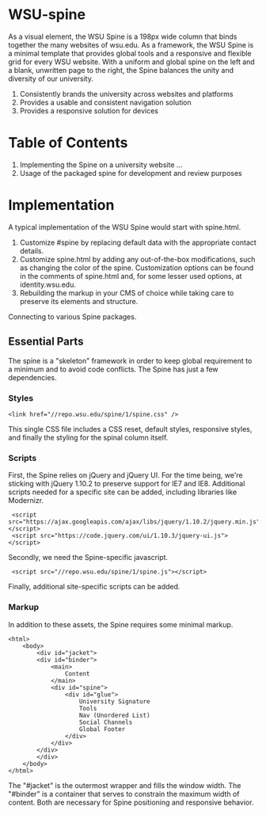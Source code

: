 WSU-spine
================================

As a visual element, the WSU Spine is a 198px wide column that binds together the many websites of wsu.edu. As a framework, the WSU Spine is a minimal template that provides global tools and a responsive and flexible grid for every WSU website. With a uniform and global spine on the left and a blank, unwritten page to the right, the Spine balances the unity and diversity of our university.

1. Consistently brands the university across websites and platforms
2. Provides a usable and consistent navigation solution
3. Provides a responsive solution for devices

	
Table of Contents
================================
1. Implementing the Spine on a university website
...
10. Usage of the packaged spine for development and review purposes


Implementation
================================
A typical implementation of the WSU Spine would start with spine.html.

1. Customize #spine by replacing default data with the appropriate contact details.
2. Customize spine.html by adding any out-of-the-box modifications, such as changing the color of the spine. Customization options can be found in the comments of spine.html and, for some lesser used options, at identity.wsu.edu.
3. Rebuilding the markup in your CMS of choice while taking care to preserve its elements and structure.
	
Connecting to various Spine packages.

Essential Parts
--------------------------------

The spine is a "skeleton" framework in order to keep global requirement to a minimum and to avoid code conflicts. The Spine has just a few dependencies.
 
### Styles
 
 	<link href="//repo.wsu.edu/spine/1/spine.css" />
 	
This single CSS file includes a CSS reset, default styles, responsive styles, and finally the styling for the spinal column itself.
 
### Scripts

First, the Spine relies on jQuery and jQuery UI. For the time being, we're sticking with jQuery 1.10.2 to preserve support for IE7 and IE8. Additional scripts needed for a specific site can be added, including libraries like Modernizr.

	 <script src="https://ajax.googleapis.com/ajax/libs/jquery/1.10.2/jquery.min.js"></script>
	 <script src="https://code.jquery.com/ui/1.10.3/jquery-ui.js"></script>

Secondly, we need the Spine-specific javascript.

	 <script src="//repo.wsu.edu/spine/1/spine.js"></script>

Finally, additional site-specific scripts can be added.

### Markup

In addition to these assets, the Spine requires some minimal markup.

	<html>
		<body>
			<div id="jacket">
			<div id="binder">
				<main>
					Content
				</main>
				<div id="spine">
					<div id="glue">
						University Signature
						Tools
						Nav (Unordered List)
						Social Channels
						Global Footer
					</div>
				</div>
			</div>
			</div>
		</body>
	</html>
	
The "#jacket" is the outermost wrapper and fills the window width. The "#binder" is a container that serves to constrain the maximum width of content. Both are necessary for Spine positioning and responsive behavior.
